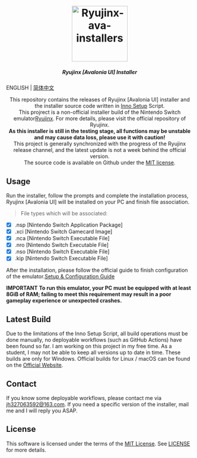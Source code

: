 <h1 align="center">
  <br>
  <a href="https://github.com/LuccaWang404/Ryujinx-ava-installers"><img src="https://pic.imgdb.cn/item/64e25563661c6c8e54b74b17.png" alt="Ryujinx-ava-installers" width="150"></a>
</h1>

<h5 align="center">
<b>Ryujinx [Avalonia UI] Installer</b>
</h5>

ENGLISH | [简体中文](./README.md)

<p align="center">
       This repository contains the releases of Ryujinx [Avalonia UI] installer and the installer source code written in <a href ="https://jrsoftware.org/isinfo.php">Inno 
       Setup</a> Script.</br>
       This projrect is a non-official installer build of the Nintendo Switch emulator<a href="https://github.com/Ryujinx/Ryujinx">Ryujinx</a>. For more details, please visit the official repository of Ryujinx.</br>
       <b>As this installer is still in the testing stage, all functions may be unstable and may cause data loss, please use it with caution! </b></br>
       This project is generally synchronized with the progress of the Ryujinx release channel, and the latest update is not a week behind the official version.</br>
    The source code is available on Github under the <a href="./LICENSE">MIT license</a>. </br>
</p>

## Usage
Run the installer, follow the prompts and complete the installation process, Ryujinx [Avalonia UI] will be installed on your PC and finish file association.
> File types which will be associated: 
- [x] .nsp [Nintendo Switch Application Package]
- [x] .xci [Nintendo Switch Gamecard Image]
- [x] .nca [Nintendo Switch Executable File]
- [x] .nro [Nintendo Switch Executable File]
- [x] .nso [Nintendo Switch Executable File]
- [x] .kip [Nintendo Switch Executable File]

After the installation, please follow the official guide to finish configuration of the emulator.[Setup & Configuration Guide](https://github.com/Ryujinx/Ryujinx/wiki/Ryujinx-Setup-&-Configuration-Guide)

**IMPORTANT**
**To run this emulator, your PC must be equipped with at least 8GiB of RAM; failing to meet this requirement may result in a poor gameplay experience or unexpected crashes.**

## Latest Build
Due to the limitations of the Inno Setup Script, all build operations must be done manually, no deployable workflows (such as GitHub Actions) have been found so far.
I am working on this project in my free time. As a student, I may not be able to keep all versions up to date in time.
These builds are only for Windows. Official builds for Linux / macOS can be found on the [Official Website](https://ryujinx.org/download).

## Contact
If you know some deployable workflows, please contact me via [jh327063592@163.com](mailto:jh327063592@163.com).
If you need a specific version of the installer, mail me and I will reply you ASAP.

## License
This software is licensed under the terms of the [MIT License](./LICENSE).
See [LICENSE](./LICENSE) for more details.
